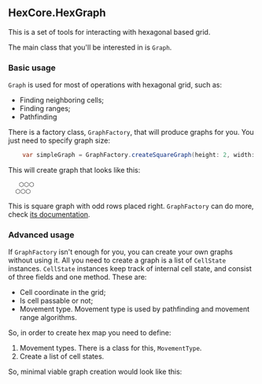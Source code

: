 ## HexCore.HexGraph

This is a set of tools for interacting with hexagonal based grid.

The main class that you'll be interested in is `Graph`.

### Basic usage

`Graph` is used for most of operations with hexagonal grid, such as:
* Finding neighboring cells;
* Finding ranges;
* Pathfinding

There is a factory class, `GraphFactory`, that will produce graphs for you. You just need to specify graph size:

```c#
    var simpleGraph = GraphFactory.createSquareGraph(height: 2, width: 3);
```

This will create graph that looks like this:
```
   ⬡⬡⬡
  ⬡⬡⬡
```
This is square graph with odd rows placed right. `GraphFactory` can do more, check [its documentation](./GRAPH_FACTORY_README.md).


### Advanced usage

If `GraphFactory` isn't enough for you, you can create your own graphs without using it.
All you need to create a graph is a list of 
`CellState` instances. `CellState` instances keep track of internal cell state, and consist of
three fields and one method. These are: 
- Cell coordinate in the grid;
- Is cell passable or not;
- Movement type. Movement type is used by pathfinding and movement range algorithms.

So, in order to create hex map you need to define:
1. Movement types. There is a class for this, `MovementType`.
2. Create a list of cell states. 

So, minimal viable graph creation would look like this:
